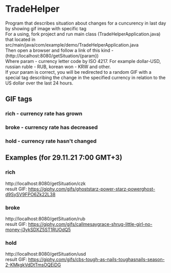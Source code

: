 # TradeHelper
Program that describes situation about changes for a cuncurency in last day by showing gif image with specific tag  
For a using, fork project and run main class (TradeHelperApplication.java) that located in src/main/java/com/example/demo/TradeHelperApplication.java  
Then open a browser and follow a link of this kind - (http://localhost:8080/getSituation/{param})  
Where param - currency letter code by ISO 4217. For example dollar-USD, russian ruble - RUB, korean won - KRW and other.  
If your param is correct, you will be redirected to a random GIF with a special tag
describing the change in the specified currency in relation to the US dollar over the last 24 hours.
## GIF tags
### rich - currency rate has grown
### broke - currency rate has decreased
### hold - currency rate hasn't changed
## Examples (for 29.11.21 7:00 GMT+3)
### rich
http://localhost:8080/getSituation/czk  
result GIF: https://giphy.com/gifs/ghoststarz-power-starz-powerghost-d9SySV9FPO6Zk22L38
### broke
http://localhost:8080/getSituation/rub  
result GIF: https://giphy.com/gifs/callmesaygrace-shrug-little-girl-no-money-j3ykSDXZ5ST1RUOdQ5
### hold
http://localhost:8080/getSituation/usd  
result GIF: https://giphy.com/gifs/cbs-tough-as-nails-toughasnails-season-2-KMkgkVdDtTmsOQEiDG

